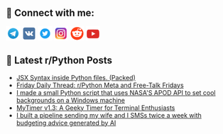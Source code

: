 ## 🔎 Connect with me:
[<img src="https://github.com/bullbesh/bullbesh/blob/main/images/Telegram.png" width="32" height="32" />](https://t.me/bullbesh)
[<img src="https://github.com/bullbesh/bullbesh/blob/main/images/VK.png" width="32" height="32" />](https://vk.com/bullbesh)
[<img src="https://github.com/bullbesh/bullbesh/blob/main/images/Twitter.png" width="32" height="32" />](https://twitter.com/bullbesh1)
[<img src="https://github.com/bullbesh/bullbesh/blob/main/images/Instagram.png" width="32" height="32" />](https://www.instagram.com/bullbesh)
[<img src="https://github.com/bullbesh/bullbesh/blob/main/images/Reddit.png" width="32" height="32" />](https://www.reddit.com/user/bullbesh)
[<img src="https://github.com/bullbesh/bullbesh/blob/main/images/YouTube.png" width="32" height="32" />](https://www.youtube.com/channel/UCtfjRs6uzgq5mfm8S06WTcg)

## 📕 Latest r/Python Posts
<!-- BLOG-POST-LIST:START -->
- [JSX Syntax inside Python files. &lpar;Packed&rpar;](https://www.reddit.com/r/Python/comments/1czbu57/jsx_syntax_inside_python_files_packed/)
- [Friday Daily Thread: r/Python Meta and Free-Talk Fridays](https://www.reddit.com/r/Python/comments/1cz7jo9/friday_daily_thread_rpython_meta_and_freetalk/)
- [I made a small Python script that uses NASA&#39;S APOD API to set cool backgrounds on a Windows machine](https://www.reddit.com/r/Python/comments/1cz43o6/i_made_a_small_python_script_that_uses_nasas_apod/)
- [MyTimer v1.3: A Geeky Timer for Terminal Enthusiasts](https://www.reddit.com/r/Python/comments/1cz2uyd/mytimer_v13_a_geeky_timer_for_terminal_enthusiasts/)
- [I built a pipeline sending my wife and I SMSs twice a week with budgeting advice generated by AI](https://www.reddit.com/r/Python/comments/1cyy4hs/i_built_a_pipeline_sending_my_wife_and_i_smss/)
<!-- BLOG-POST-LIST:END -->
